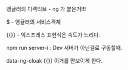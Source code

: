 앵귤러의 디렉티브 - ng 가 붙은거!!!

$ - 앵귤러의 서비스객체

{{}} - 익스프레스 표현식은 속도가 느리다.

npm run server-i : Dev 서버가 아닌걸로 구동할때.

data-ng-cloak {{}} 이거를 안보이게 한다.


